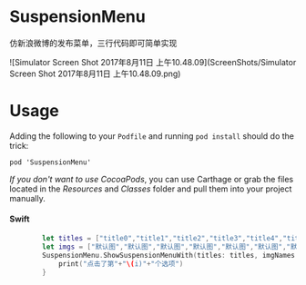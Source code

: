# SuspensionMenu
仿新浪微博的发布菜单，三行代码即可简单实现

![Simulator Screen Shot 2017年8月11日 上午10.48.09](ScreenShots/Simulator Screen Shot 2017年8月11日 上午10.48.09.png)

Usage
=====

Adding the following to your `Podfile` and running `pod install` should do the trick:

```
pod 'SuspensionMenu'
```

*If you don't want to use CocoaPods*, you can use Carthage or grab the files located in the *Resources* and *Classes* folder and pull them into your project manually.


#### Swift
```Swift
        let titles = ["title0","title1","title2","title3","title4","title5","title6","title7","title8"]
        let imgs = ["默认图","默认图","默认图","默认图","默认图","默认图","默认图","默认图","默认图"]
        SuspensionMenu.ShowSuspensionMenuWith(titles: titles, imgNames: imgs) { (i) in
            print("点击了第"+"\(i)"+"个选项")
        }
```
